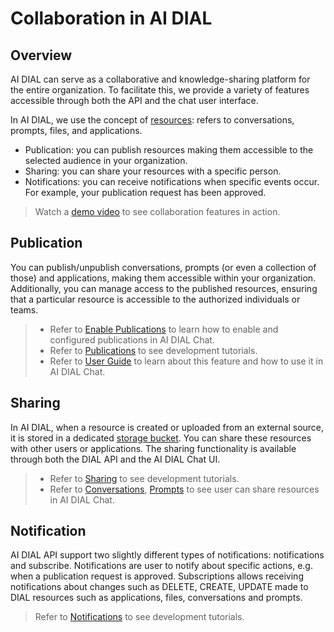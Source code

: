 # Collaboration in AI DIAL

## Overview

AI DIAL can serve as a collaborative and knowledge-sharing platform for the entire organization. To facilitate this, we provide a variety of features accessible through both the API and the chat user interface.

In AI DIAL, we use the concept of [resources](/docs/platform/0.architecture-and-concepts/1.concepts.md): refers to conversations, prompts, files, and applications.

* Publication: you can publish resources making them accessible to the selected audience in your organization.
* Sharing: you can share your resources with a specific person.
* Notifications: you can receive notifications when specific events occur. For example, your publication request has been approved.

> Watch a [demo video](/docs/video%20demos/1.Chat/3.dial-collaboration.md) to see collaboration features in action.

## Publication

You can publish/unpublish conversations, prompts (or even a collection of those) and applications, making them accessible within your organization. Additionally, you can manage access to the published resources, ensuring that a particular resource is accessible to the authorized individuals or teams.

> * Refer to [Enable Publications](/docs/tutorials/2.devops/1.configuration/1.enable-publications-chat.md) to learn how to enable and configured publications in AI DIAL Chat.
> * Refer to [Publications](/docs/tutorials/1.developers/1.work-with-resources/0.work-with-publications.md) to see development tutorials.
> * Refer to [User Guide](/docs/tutorials/0.user-guide.md#publications) to learn about this feature and how to use it in AI DIAL Chat.

## Sharing

In AI DIAL, when a resource is created or uploaded from an external source, it is stored in a dedicated [storage bucket](/docs/platform/0.architecture-and-concepts/1.concepts.md#persistent-layer). You can share these resources with other users or applications. The sharing functionality is available through both the DIAL API and the AI DIAL Chat UI.

> * Refer to [Sharing](/docs/tutorials/1.developers/1.work-with-resources/1.sharing.md) to see development tutorials.
> * Refer to [Conversations](/docs/tutorials/0.user-guide.md#share), [Prompts](/docs/tutorials/0.user-guide.md#share-1) to see user can share resources in AI DIAL Chat.

## Notification

AI DIAL API support two slightly different types of notifications: notifications and subscribe. Notifications are user to notify about specific actions, e.g. when a publication request is approved. Subscriptions allows receiving notifications about changes such as DELETE, CREATE, UPDATE made to DIAL resources such as applications, files, conversations and prompts.

> Refer to [Notifications](/docs/tutorials/1.developers/1.work-with-resources/2.notifications.md) to see development tutorials.
